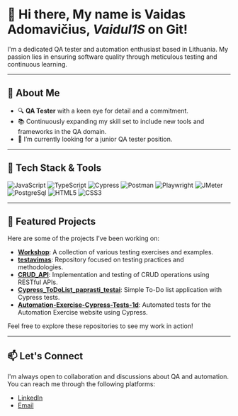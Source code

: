 # 👋 Hi there, My name is Vaidas Adomavičius, ***Vaidul1S*** on Git!

I'm a dedicated QA tester and automation enthusiast based in Lithuania. My passion lies in ensuring software quality through meticulous testing and continuous learning.

---

## 🧪 About Me

- 🔍 **QA Tester** with a keen eye for detail and a commitment.
- 📚 Continuously expanding my skill set to include new tools and frameworks in the QA domain.
- 👀 I’m currently looking for a junior QA tester position.
---

## 🧰 Tech Stack & Tools

![JavaScript](https://img.shields.io/badge/-JavaScript-F7DF1E?logo=javascript&logoColor=black&style=flat)
![TypeScript](https://img.shields.io/badge/-TypeScript-3178C6?logo=typescript&logoColor=white&style=flat)
![Cypress](https://img.shields.io/badge/-Cypress-17202C?logo=cypress&logoColor=white&style=flat)
![Postman](https://img.shields.io/badge/-Postman-FF6C37?logo=postman&logoColor=white&style=flat)
![Playwright](https://img.shields.io/badge/-Playwright-00599C?logo=playwright&logoColor=white&style=flat-square)
![JMeter](https://img.shields.io/badge/JMeter-000000?logo=apachejmeter&logoColor=white&style=flat)
![PostgreSql](https://img.shields.io/badge/postgresql-4169e1?style=for-the-badge&logo=postgresql&logoColor=white&style=flat-square)
![HTML5](https://img.shields.io/badge/-HTML5-E34F26?logo=html5&logoColor=white&style=flat)
![CSS3](https://img.shields.io/badge/-CSS3-1572B6?logo=css3&logoColor=white&style=flat)

---

## 📌 Featured Projects

Here are some of the projects I've been working on:

- [**Workshop**](https://github.com/Vaidul1S/Workshop): A collection of various testing exercises and examples.
- [**testavimas**](https://github.com/Vaidul1S/testavimas): Repository focused on testing practices and methodologies.
- [**CRUD_API**](https://github.com/Vaidul1S/CRUD_API): Implementation and testing of CRUD operations using RESTful APIs.
- [**Cypress_ToDoList_paprasti_testai**](https://github.com/Vaidul1S/Cypress_ToDoList_paprasti_testai): Simple To-Do list application with Cypress tests.
- [**Automation-Exercise-Cypress-Tests-1d**](https://github.com/Vaidul1S/Automation-Exercise-Cypress-Tests-1d): Automated tests for the Automation Exercise website using Cypress.

Feel free to explore these repositories to see my work in action!

---

## 📫 Let's Connect

I'm always open to collaboration and discussions about QA and automation. You can reach me through the following platforms:

- [LinkedIn](https://www.linkedin.com/in/vaidas-adomavicius/)
- [Email](vaidas.adomaviciuss@gmail.com)


